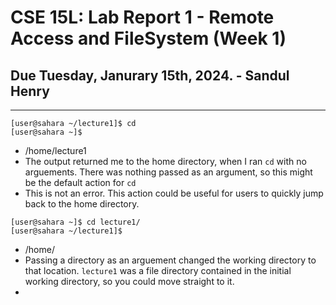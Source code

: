 # CSE 15L: Lab Report 1 - Remote Access and FileSystem (Week 1)
## Due Tuesday, Janurary 15th, 2024. - Sandul Henry

---

```
[user@sahara ~/lecture1]$ cd
[user@sahara ~]$
```
* /home/lecture1
* The output returned me to the home directory, when I ran `cd` with no arguements. There was nothing passed as an argument, so this might be the default action for `cd`
* This is not an error. This action could be useful for users to quickly jump back to the home directory.

```
[user@sahara ~]$ cd lecture1/
[user@sahara ~/lecture1]$
```
* /home/
* Passing a directory as an arguement changed the working directory to that location. `lecture1` was a file directory contained in the initial working directory, so you could move straight to it.
* 
